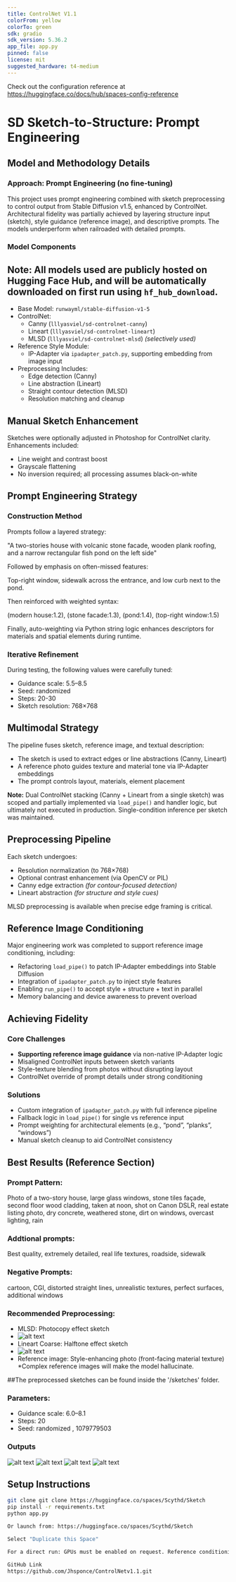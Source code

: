 ```yaml
---
title: ControlNet V1.1
colorFrom: yellow
colorTo: green
sdk: gradio
sdk_version: 5.36.2
app_file: app.py
pinned: false
license: mit
suggested_hardware: t4-medium
---
```


Check out the configuration reference at https://huggingface.co/docs/hub/spaces-config-reference


# SD Sketch-to-Structure: Prompt Engineering

## Model and Methodology Details

### Approach: Prompt Engineering (no fine-tuning)

This project uses prompt engineering combined with sketch preprocessing to control output from Stable Diffusion v1.5, enhanced by ControlNet. Architectural fidelity was partially achieved by layering structure input (sketch), style guidance (reference image), and descriptive prompts. The models underperform when railroaded with detailed prompts. 

### Model Components

## Note: All models used are publicly hosted on Hugging Face Hub, and will be automatically downloaded on first run using `hf_hub_download`.


- Base Model: `runwayml/stable-diffusion-v1-5`
- ControlNet:  
  - Canny (`lllyasviel/sd-controlnet-canny`)  
  - Lineart (`lllyasviel/sd-controlnet-lineart`)  
  - MLSD (`lllyasviel/sd-controlnet-mlsd`) *(selectively used)*
- Reference Style Module:  
  - IP-Adapter via `ipadapter_patch.py`, supporting embedding from image input
- Preprocessing Includes:
  - Edge detection (Canny)
  - Line abstraction (Lineart)
  - Straight contour detection (MLSD)
  - Resolution matching and cleanup

## Manual Sketch Enhancement

Sketches were optionally adjusted in Photoshop for ControlNet clarity. Enhancements included:

- Line weight and contrast boost
- Grayscale flattening
- No inversion required; all processing assumes black-on-white

## Prompt Engineering Strategy

### Construction Method

Prompts follow a layered strategy:

"A two-stories house with volcanic stone facade, wooden plank roofing, and a narrow rectangular fish pond on the left side"


Followed by emphasis on often-missed features:

Top-right window, sidewalk across the entrance, and low curb next to the pond.

Then reinforced with weighted syntax:

(modern house:1.2), (stone facade:1.3), (pond:1.4), (top-right window:1.5)


Finally, auto-weighting via Python string logic enhances descriptors for materials and spatial elements during runtime.

### Iterative Refinement

During testing, the following values were carefully tuned:


- Guidance scale: 5.5–8.5
- Seed: randomized
- Steps: 20-30
- Sketch resolution: 768×768

## Multimodal Strategy

The pipeline fuses sketch, reference image, and textual description:

- The sketch is used to extract edges or line abstractions (Canny, Lineart)
- A reference photo guides texture and material tone via IP-Adapter embeddings
- The prompt controls layout, materials, element placement

**Note:** Dual ControlNet stacking (Canny + Lineart from a single sketch) was scoped and partially implemented via `load_pipe()` and handler logic, but ultimately not executed in production. Single-condition inference per sketch was maintained.

## Preprocessing Pipeline

Each sketch undergoes:

- Resolution normalization (to 768×768)
- Optional contrast enhancement (via OpenCV or PIL)
- Canny edge extraction *(for contour-focused detection)*
- Lineart abstraction *(for structure and style cues)*

MLSD preprocessing is available when precise edge framing is critical.

## Reference Image Conditioning

Major engineering work was completed to support reference image conditioning, including:

- Refactoring `load_pipe()` to patch IP-Adapter embeddings into Stable Diffusion
- Integration of `ipadapter_patch.py` to inject style features
- Enabling `run_pipe()` to accept style + structure + text in parallel
- Memory balancing and device awareness to prevent overload

## Achieving Fidelity

### Core Challenges

- **Supporting reference image guidance** via non-native IP-Adapter logic
- Misaligned ControlNet inputs between sketch variants
- Style-texture blending from photos without disrupting layout
- ControlNet override of prompt details under strong conditioning

### Solutions

- Custom integration of `ipadapter_patch.py` with full inference pipeline
- Fallback logic in `load_pipe()` for single vs reference input
- Prompt weighting for architectural elements (e.g., “pond”, “planks”, “windows”)
- Manual sketch cleanup to aid ControlNet consistency


## Best Results (Reference Section)

### Prompt Pattern:

Photo of a two-story house, large glass windows, stone tiles façade, second floor wood cladding, taken at noon, shot on Canon DSLR, real estate listing photo, dry concrete, weathered stone, dirt on windows, overcast lighting, rain


### Addtional prompts:

Best quality, extremely detailed, real life textures, roadside, sidewalk

### Negative Prompts:
cartoon, CGI, distorted straight lines, unrealistic textures, perfect surfaces, additional windows

### Recommended Preprocessing:

- MLSD: Photocopy effect sketch
- ![alt text](<sketchs/photocopy sketch.png>)
- Lineart Coarse: Halftone effect sketch
- ![alt text](<sketchs/halftone sketch.png>)
- Reference image: Style-enhancing photo (front-facing material texture) *Complex reference images will make the model hallucinate.

##The preprocessed sketches can be found inside the '/sketches' folder.

### Parameters:

- Guidance scale: 6.0–8.1
- Steps: 20
- Seed: randomized , 1079779503

### Outputs

![alt text](<outputs/image (2).png>) 
![alt text](<outputs/image (3).png>) 
![alt text](<outputs/image (4).png>) 
![alt text](outputs/image.png)

## Setup Instructions

```bash
git clone git clone https://huggingface.co/spaces/Scythd/Sketch
pip install -r requirements.txt
python app.py

Or launch from: https://huggingface.co/spaces/Scythd/Sketch

Select "Duplicate this Space"

For a direct run: GPUs must be enabled on request. Reference conditioning only functions on CUDA-enabled hardware.

GitHub Link
https://github.com/Jhsponce/ControlNetv1.1.git






